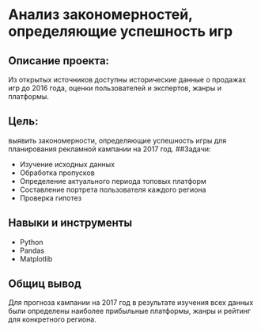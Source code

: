 # Анализ закономерностей, определяющие успешность игр

## Описание проекта: 
Из открытых источников доступны исторические данные о продажах игр до 2016 года, оценки пользователей и экспертов, жанры и платформы.
## Цель: 
выявить закономерности, определяющие успешность игры для планирования рекламной кампании на 2017 год.
##Задачи:
  - Изучение исходных данных
  - Обработка пропусков
  - Определение актуального периода топовых платформ
  - Составление портрета пользователя каждого региона
  - Проверка гипотез
## Навыки и инструменты
  - Python
  - Pandas
  - Matplotlib
## Общиц вывод
Для прогноза кампании на 2017 год в результате изучения всех данных были определены наиболее прибыльные платформы, жанры и рейтинг для конкретного региона. 
